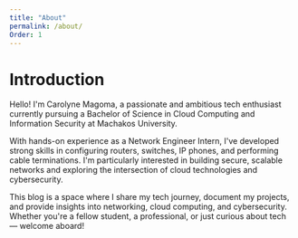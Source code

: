 ```yaml
---
title: "About"
permalink: /about/
Order: 1
---
```


# Introduction

Hello! I'm Carolyne Magoma, a passionate and ambitious tech enthusiast currently pursuing a Bachelor of Science in Cloud Computing and Information Security at Machakos University.

With hands-on experience as a Network Engineer Intern, I've developed strong skills in configuring routers, switches, IP phones, and performing cable terminations. I'm particularly interested in building secure, scalable networks and exploring the intersection of cloud technologies and cybersecurity.

This blog is a space where I share my tech journey, document my projects, and provide insights into networking, cloud computing, and cybersecurity. Whether you're a fellow student, a professional, or just curious about tech — welcome aboard!